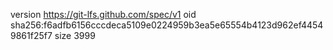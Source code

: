 version https://git-lfs.github.com/spec/v1
oid sha256:f6adfb6156cccdeca5109e0224959b3ea5e65554b4123d962ef44549861f25f7
size 3999
